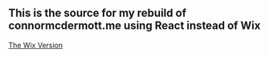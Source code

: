 ## This is the source for my rebuild of connormcdermott.me using React instead of Wix
<a href="https://www.connormcdermott.me/">The Wix Version</a>